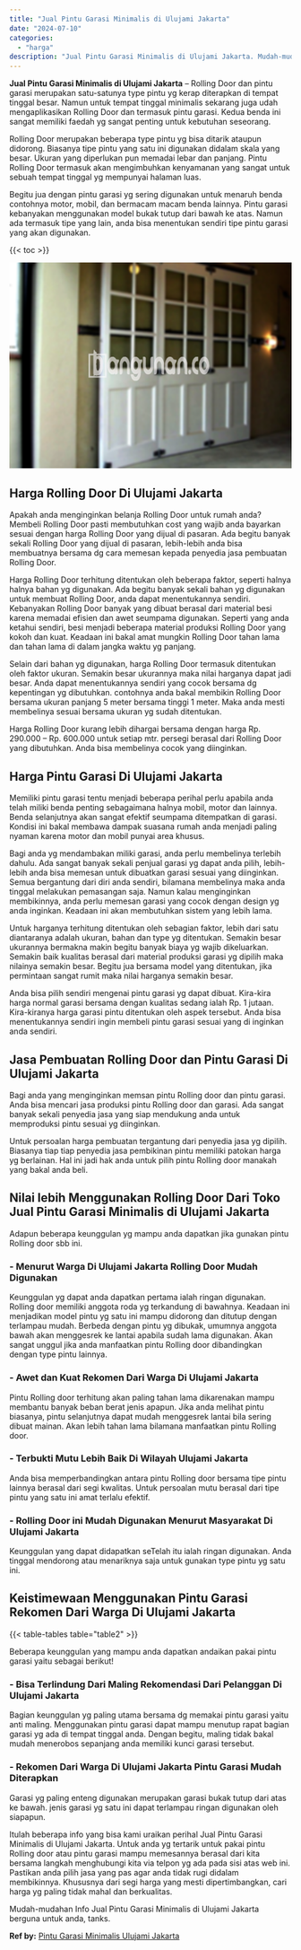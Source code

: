 ```yaml
---
title: "Jual Pintu Garasi Minimalis di Ulujami Jakarta"
date: "2024-07-10"
categories: 
  - "harga"
description: "Jual Pintu Garasi Minimalis di Ulujami Jakarta. Mudah-mudahan Info Jual Pintu Garasi Minimalis di Ulujami Jakarta berguna untuk anda, tanks...."
---
```


**Jual Pintu Garasi Minimalis di Ulujami Jakarta** – Rolling Door dan pintu garasi merupakan satu-satunya type pintu yg kerap diterapkan di tempat tinggal besar. Namun untuk tempat tinggal minimalis sekarang juga udah mengaplikasikan Rolling Door dan termasuk pintu garasi. Kedua benda ini sangat memiliki faedah yg sangat penting untuk kebutuhan seseorang.

Rolling Door merupakan beberapa type pintu yg bisa ditarik ataupun didorong. Biasanya tipe pintu yang satu ini digunakan didalam skala yang besar. Ukuran yang diperlukan pun memadai lebar dan panjang. Pintu Rolling Door termasuk akan mengimbuhkan kenyamanan yang sangat untuk sebuah tempat tinggal yg mempunyai halaman luas.

Begitu jua dengan pintu garasi yg sering digunakan untuk menaruh benda contohnya motor, mobil, dan bermacam macam benda lainnya. Pintu garasi kebanyakan menggunakan model bukak tutup dari bawah ke atas. Namun ada termasuk tipe yang lain, anda bisa menentukan sendiri tipe pintu garasi yang akan digunakan.

{{< toc >}}

![Jual Pintu Garasi Minimalis di Ulujami Jakarta](/images/pintu-garasi-66.png)

## Harga Rolling Door Di Ulujami Jakarta

Apakah anda menginginkan belanja Rolling Door untuk rumah anda? Membeli Rolling Door pasti membutuhkan cost yang wajib anda bayarkan sesuai dengan harga Rolling Door yang dijual di pasaran. Ada begitu banyak sekali Rolling Door yang dijual di pasaran, lebih-lebih anda bisa membuatnya bersama dg cara memesan kepada penyedia jasa pembuatan Rolling Door.

Harga Rolling Door terhitung ditentukan oleh beberapa faktor, seperti halnya halnya bahan yg digunakan. Ada begitu banyak sekali bahan yg digunakan untuk membuat Rolling Door, anda dapat menentukannya sendiri. Kebanyakan Rolling Door banyak yang dibuat berasal dari material besi karena memadai efisien dan awet seumpama digunakan. Seperti yang anda ketahui sendiri, besi menjadi beberapa material produksi Rolling Door yang kokoh dan kuat. Keadaan ini bakal amat mungkin Rolling Door tahan lama dan tahan lama di dalam jangka waktu yg panjang.

Selain dari bahan yg digunakan, harga Rolling Door termasuk ditentukan oleh faktor ukuran. Semakin besar ukurannya maka nilai harganya dapat jadi besar. Anda dapat menentukannya sendiri yang cocok bersama dg kepentingan yg dibutuhkan. contohnya anda bakal membikin Rolling Door bersama ukuran panjang 5 meter bersama tinggi 1 meter. Maka anda mesti membelinya sesuai bersama ukuran yg sudah ditentukan.

Harga Rolling Door kurang lebih dihargai bersama dengan harga Rp. 290.000 – Rp. 600.000 untuk setiap mtr. persegi berasal dari Rolling Door yang dibutuhkan. Anda bisa membelinya cocok yang diinginkan.

## Harga Pintu Garasi Di Ulujami Jakarta

Memiliki pintu garasi tentu menjadi beberapa perihal perlu apabila anda telah miliki benda penting sebagaimana halnya mobil, motor dan lainnya. Benda selanjutnya akan sangat efektif seumpama ditempatkan di garasi. Kondisi ini bakal membawa dampak suasana rumah anda menjadi paling nyaman karena motor dan mobil punyai area khusus.

Bagi anda yg mendambakan miliki garasi, anda perlu membelinya terlebih dahulu. Ada sangat banyak sekali penjual garasi yg dapat anda pilih, lebih-lebih anda bisa memesan untuk dibuatkan garasi sesuai yang diinginkan. Semua bergantung dari diri anda sendiri, bilamana membelinya maka anda tinggal melakukan pemasangan saja. Namun kalau menginginkan membikinnya, anda perlu memesan garasi yang cocok dengan design yg anda inginkan. Keadaan ini akan membutuhkan sistem yang lebih lama.

Untuk harganya terhitung ditentukan oleh sebagian faktor, lebih dari satu diantaranya adalah ukuran, bahan dan type yg ditentukan. Semakin besar ukurannya bermakna makin begitu banyak biaya yg wajib dikeluarkan. Semakin baik kualitas berasal dari material produksi garasi yg dipilih maka nilainya semakin besar. Begitu jua bersama model yang ditentukan, jika permintaan sangat rumit maka nilai harganya semakin besar.

Anda bisa pilih sendiri mengenai pintu garasi yg dapat dibuat. Kira-kira harga normal garasi bersama dengan kualitas sedang ialah Rp. 1 jutaan. Kira-kiranya harga garasi pintu ditentukan oleh aspek tersebut. Anda bisa menentukannya sendiri ingin membeli pintu garasi sesuai yang di inginkan anda sendiri.

## Jasa Pembuatan Rolling Door dan Pintu Garasi Di Ulujami Jakarta

Bagi anda yang menginginkan memsan pintu Rolling door dan pintu garasi. Anda bisa mencari jasa produksi pintu Rolling door dan garasi. Ada sangat banyak sekali penyedia jasa yang siap mendukung anda untuk memproduksi pintu sesuai yg diinginkan.

Untuk persoalan harga pembuatan tergantung dari penyedia jasa yg dipilih. Biasanya tiap tiap penyedia jasa pembikinan pintu memiliki patokan harga yg berlainan. Hal ini jadi hak anda untuk pilih pintu Rolling door manakah yang bakal anda beli.

## Nilai lebih Menggunakan Rolling Door Dari Toko Jual Pintu Garasi Minimalis di Ulujami Jakarta

Adapun beberapa keunggulan yg mampu anda dapatkan jika gunakan pintu Rolling door sbb ini.

### \- Menurut Warga Di Ulujami Jakarta Rolling Door Mudah Digunakan

Keunggulan yg dapat anda dapatkan pertama ialah ringan digunakan. Rolling door memiliki anggota roda yg terkandung di bawahnya. Keadaan ini menjadikan model pintu yg satu ini mampu didorong dan ditutup dengan terlampau mudah. Berbeda dengan pintu yg dibukak, umumnya anggota bawah akan menggesrek ke lantai apabila sudah lama digunakan. Akan sangat unggul jika anda manfaatkan pintu Rolling door dibandingkan dengan type pintu lainnya.

### \- Awet dan Kuat Rekomen Dari Warga Di Ulujami Jakarta

Pintu Rolling door terhitung akan paling tahan lama dikarenakan mampu membantu banyak beban berat jenis apapun. Jika anda melihat pintu biasanya, pintu selanjutnya dapat mudah menggesrek lantai bila sering dibuat mainan. Akan lebih tahan lama bilamana manfaatkan pintu Rolling door.

### \- Terbukti Mutu Lebih Baik Di Wilayah Ulujami Jakarta

Anda bisa memperbandingkan antara pintu Rolling door bersama tipe pintu lainnya berasal dari segi kwalitas. Untuk persoalan mutu berasal dari tipe pintu yang satu ini amat terlalu efektif.

### \- Rolling Door ini Mudah Digunakan Menurut Masyarakat Di Ulujami Jakarta

Keunggulan yang dapat didapatkan seTelah itu ialah ringan digunakan. Anda tinggal mendorong atau menariknya saja untuk gunakan type pintu yg satu ini.

## Keistimewaan Menggunakan Pintu Garasi Rekomen Dari Warga Di Ulujami Jakarta

{{< table-tables table="table2" >}}

Beberapa keunggulan yang mampu anda dapatkan andaikan pakai pintu garasi yaitu sebagai berikut!

### \- Bisa Terlindung Dari Maling Rekomendasi Dari Pelanggan Di Ulujami Jakarta

Bagian keunggulan yg paling utama bersama dg memakai pintu garasi yaitu anti maling. Menggunakan pintu garasi dapat mampu menutup rapat bagian garasi yg ada di tempat tinggal anda. Dengan begitu, maling tidak bakal mudah menerobos sepanjang anda memiliki kunci garasi tersebut.

### \- Rekomen Dari Warga Di Ulujami Jakarta Pintu Garasi Mudah Diterapkan

Garasi yg paling enteng digunakan merupakan garasi bukak tutup dari atas ke bawah. jenis garasi yg satu ini dapat terlampau ringan digunakan oleh siapapun.

Itulah beberapa info yang bisa kami uraikan perihal Jual Pintu Garasi Minimalis di Ulujami Jakarta. Untuk anda yg tertarik untuk pakai pintu Rolling door atau pintu garasi mampu memesannya berasal dari kita bersama langkah menghubungi kita via telpon yg ada pada sisi atas web ini. Pastikan anda pilih jasa yang pas agar anda tidak rugi didalam membikinnya. Khususnya dari segi harga yang mesti dipertimbangkan, cari harga yg paling tidak mahal dan berkualitas.

Mudah-mudahan Info Jual Pintu Garasi Minimalis di Ulujami Jakarta berguna untuk anda, tanks.

**Ref by:** [Pintu Garasi Minimalis Ulujami Jakarta](https://id.wikipedia.org/wiki/Pintu)
